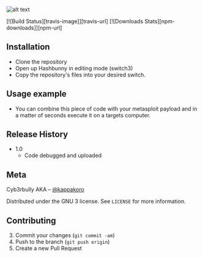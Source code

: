 ![alt text](https://i.ytimg.com/vi/v723HK_qR-4/maxresdefault.jpg)

[![Build Status][travis-image]][travis-url]
[![Downloads Stats][npm-downloads]][npm-url]

## Installation
* Clone the repository
* Open up Hashbunny in editing mode (switch3)
* Copy the repository's files into your desired switch.

## Usage example

* You can combine this piece of code with your metasploit payload and in a matter of seconds execute it on a targets computer.

## Release History

* 1.0
    * Code debugged and uploaded
## Meta

Cyb3rbully AKA – [@kappakoro](https://twitter.com/kappakoro)

Distributed under the GNU 3 license. See ``LICENSE`` for more information.

## Contributing
3. Commit your changes (`git commit -am`)
4. Push to the branch (`git push origin`)
5. Create a new Pull Request



